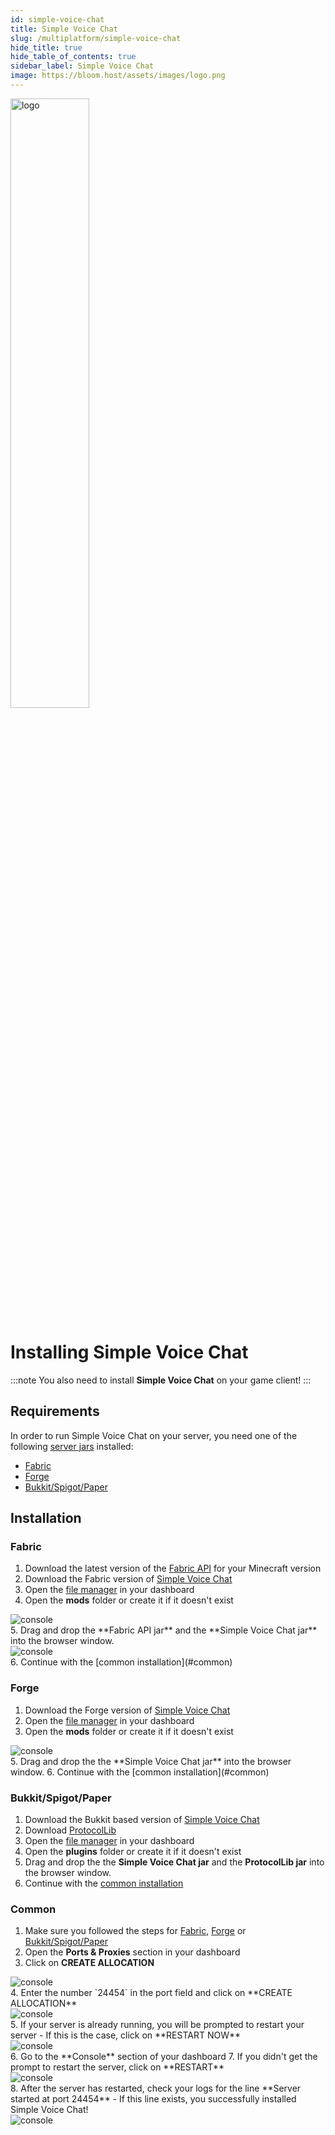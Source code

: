 ```yaml
---
id: simple-voice-chat
title: Simple Voice Chat
slug: /multiplatform/simple-voice-chat
hide_title: true
hide_table_of_contents: true
sidebar_label: Simple Voice Chat
image: https://bloom.host/assets/images/logo.png
---
```


<div class="text--center">
<img src="https://bloom.host/logo-white.svg" alt="logo" height="50%" width="50%"/>
<h1>Installing Simple Voice Chat</h1>
</div>

:::note
You also need to install **Simple Voice Chat** on your game client!
:::

## Requirements

In order to run Simple Voice Chat on your server, you need one of the following [server jars](./jars) installed:

- [Fabric](#fabric)
- [Forge](#forge)
- [Bukkit/Spigot/Paper](#bukkitspigotpaper)

## Installation

### Fabric

1. Download the latest version of the [Fabric API](https://www.curseforge.com/minecraft/mc-mods/fabric-api/files/all) for your Minecraft version
2. Download the Fabric version of [Simple Voice Chat](https://www.curseforge.com/minecraft/mc-mods/simple-voice-chat/files/all?filter-status=1&filter-game-version=2020709689%3A7499)
3. Open the [file manager](/file-manager-controls) in your dashboard
4. Open the **mods** folder or create it if it doesn't exist
<div class="text--center"><img src={require('../../../static/imgs/plugins_and_modifications/simple_voice_chat/1.png').default} alt="console"/></div>
5. Drag and drop the **Fabric API jar** and the **Simple Voice Chat jar** into the browser window.
<div class="text--center"><img src={require('../../../static/imgs/plugins_and_modifications/simple_voice_chat/2.png').default} alt="console"/></div>
6. Continue with the [common installation](#common)

### Forge

1. Download the Forge version of [Simple Voice Chat](https://www.curseforge.com/minecraft/mc-mods/simple-voice-chat/files/all?filter-status=1&filter-game-version=2020709689%3A7498)
3. Open the [file manager](/file-manager-controls) in your dashboard
4. Open the **mods** folder or create it if it doesn't exist
<div class="text--center"><img src={require('../../../static/imgs/plugins_and_modifications/simple_voice_chat/1.png').default} alt="console"/></div>
5. Drag and drop the the **Simple Voice Chat jar** into the browser window.
6. Continue with the [common installation](#common)

### Bukkit/Spigot/Paper

1. Download the Bukkit based version of [Simple Voice Chat](https://www.curseforge.com/minecraft/bukkit-plugins/simple-voice-chat/files/all)
2. Download [ProtocolLib](https://www.spigotmc.org/resources/protocollib.1997/)
3. Open the [file manager](/file-manager-controls) in your dashboard
4. Open the **plugins** folder or create it if it doesn't exist
5. Drag and drop the the **Simple Voice Chat jar** and the **ProtocolLib jar** into the browser window.
6. Continue with the [common installation](#common)

### Common

1. Make sure you followed the steps for [Fabric](#fabric), [Forge](#forge) or [Bukkit/Spigot/Paper](#bukkitspigotpaper)
2. Open the **Ports & Proxies** section in your dashboard
3. Click on **CREATE ALLOCATION**
<div class="text--center"><img src={require('../../../static/imgs/plugins_and_modifications/simple_voice_chat/3.png').default} alt="console"/></div>
4. Enter the number `24454` in the port field and click on **CREATE ALLOCATION**
<div class="text--center"><img src={require('../../../static/imgs/plugins_and_modifications/simple_voice_chat/4.png').default} alt="console"/></div>
5. If your server is already running, you will be prompted to restart your server - If this is the case, click on **RESTART NOW**
<div class="text--center"><img src={require('../../../static/imgs/plugins_and_modifications/simple_voice_chat/5.png').default} alt="console"/></div>
6. Go to the **Console** section of your dashboard
7. If you didn't get the prompt to restart the server, click on **RESTART**
<div class="text--center"><img src={require('../../../static/imgs/plugins_and_modifications/simple_voice_chat/6.png').default} alt="console"/></div>
8. After the server has restarted, check your logs for the line **Server started at port 24454** - If this line exists, you successfully installed Simple Voice Chat!
<div class="text--center"><img src={require('../../../static/imgs/plugins_and_modifications/simple_voice_chat/7.png').default} alt="console"/></div>